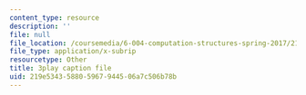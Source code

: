 ```yaml
---
content_type: resource
description: ''
file: null
file_location: /coursemedia/6-004-computation-structures-spring-2017/219e534358805967944506a7c506b78b_ZPpuDMk9BOU.vtt
file_type: application/x-subrip
resourcetype: Other
title: 3play caption file
uid: 219e5343-5880-5967-9445-06a7c506b78b
---
```

